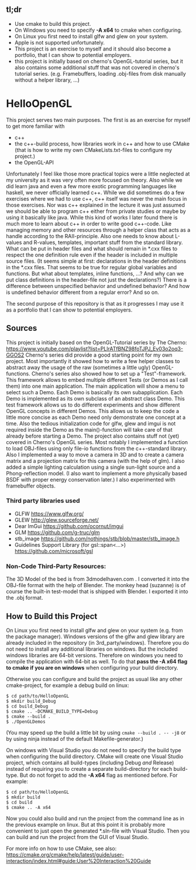 ## tl;dr
- Use cmake to build this project.
- On Windows you need to specify **-A x64** to cmake when configuring.
- On Linux you first need to install glfw and glew on your system.
- Apple is not supported unfortunately.
- This project is an exercise to myself and it should also become a portfolio, that I can show to potential employers.
- this project is initially based on cherno's OpenGL-tutorial series, but it also contains some additional stuff that was not covered in cherno's tutorial series. (e.g. Framebuffers, loading .obj-files from disk manually without a helper library, ...)

# HelloOpenGL

This project serves two main purposes. The first is as an exercise for myself to get more familiar with 
- c++
- the c++-build process, how libraries work in c++ and how to use CMake (that is how to write my own CMakeLists.txt-files to configure my project.)
- the OpenGL-API

Unfortunately I feel like those more practical topics were a little neglected at my university as it was very often more focused on theory. Also while we did learn java and even a few more exotic programming languages like haskell, we never officially learned c++. While we did sometimes do a few exercises where we had to use c++, c++ itself was never the main focus in those exercises. Nor was c++ explained in the lecture it was just assumed we should be able to program c++ either from private studies or maybe by using it basically like java.
While this kind of works I later found there is much more to learn about c++ in order to write good c++-code. Like managing memory and other resources through a helper class that acts as a handle according to the RAII-principle. Also one needs to know about L-values and R-values, templates, important stuff from the standard library. What can be put in header files and what should remain in \*.cxx files to respect the one definition rule even if the header is included in multiple source files. (It seems simple at first: declarations in the header definitions in the \*.cxx files. That seems to be true for regular global variables and functions. But what about templates, inline functions, ...?  And why can we put class definitions in the header-file not just the declarations?) There is a difference between unspecified behavior and undefined behavior? And how is undefined behavior different from a regular error? And so on.

The second purpose of this repository is that as it progresses I may use it as a portfolio that I can show to potential employers.

## Sources
This project is initially based on the OpenGL-Tutorial series by The Cherno:
https://www.youtube.com/playlist?list=PLlrATfBNZ98foTJPJ_Ev03o2oq3-GGOS2
Cherno's series did provide a good starting point for my own project. Most importantly it showed how to write a few helper classes to abstract away the usage of the raw (sometimes a little ugly) OpenGL-functions. 
Cherno's series also showed how to set up a "Test"-framework. This framework allows to embed multiple different Tests (or Demos as I call them) into one main application. The main application will show a menu to select such a Demo. Each Demo is basically its own subapplication. Each Demo is implemented as its own subclass of an abstract class Demo. This test framework allows us to do different experiments and show different OpenGL concepts in different Demos. This allows us to keep the code a little more concise as each Demo need only demonstrate one concept at a time. Also the tedious initialization code for glfw, glew and imgui is not required inside the Demo as the main()-function will take care of that already before starting a Demo.
The project also contains stuff not (yet) covered in Cherno's OpenGL series. Most notably I implemented a function to load OBJ-files using only file-io functions from the c++-standard library. Also I implemented a way to move a camera in 3D and to create a camera matrix and a projection matrix for this camera (with the help of glm). I also added a simple lighting calculation using a single sun-light source and a Phong-reflection model. (I also want to implement a more physically based BSDF with proper energy conservation later.) I also experimented with framebuffer objects.


### Third party libraries used
- GLFW https://www.glfw.org/
- GLEW http://glew.sourceforge.net/
- Dear ImGui https://github.com/ocornut/imgui
- GLM https://github.com/g-truc/glm
- stb_image https://github.com/nothings/stb/blob/master/stb_image.h
- Guidelines Support Library (for gsl::span<...>) https://github.com/microsoft/gsl

### Non-Code Third-Party Resources:
The 3D Model of the bed is from 3dmodelhaven.com . I converted it into the OBJ-file format with the help of Blender.
The monkey head (suzanne) is of course the built-in test-model that is shipped with Blender. I exported it into the .obj format.

## How to Build this Project
On Linux you first need to install glfw and glew on your system (e.g. from the package manager).
Windows versions of the glfw and glew library are already included in the repository
(in 3rd_party/windows). Therefore you do not need to install any additional libraries on windows.
But the included windows libraries are 64-bit versions. Therefore on windows you need
to compile the application with 64-bit as well. 
To do that **pass the -A x64 flag to cmake if you are on windows** when configuring your build directory.

Otherwise you can configure and build the project as usual like any other cmake-project, for example a debug build on linux:
```
$ cd path/to/HelloOpenGL
$ mkdir build_Debug
$ cd build_Debug
$ cmake .. -DCMAKE_BUILD_TYPE=Debug
$ cmake --build .
$ ./OpenGLDemos
```

(You may speed up the build a little bit by using
`cmake --build . -- -j8`
or by using ninja instead of the default Makefile-generator.)


On windows with Visual Studio you do not need to specify the build type when configuring the build directory. CMake will create one Visual Studio project, which contains all build-types (including Debug *and* Release) instead of requiring you to create a separate build-directory for each build-type. But do not forget to add the **-A x64** flag as mentioned before. For example:
```
$ cd path/to/HelloOpenGL
$ mkdir build
$ cd build
$ cmake .. -A x64
```

Now you could also build and run the project from the command line as in the previous example on linux. But at this point it is probably more convenient to just open the generated \*.sln-file with Visual Studio. Then you can build and run the project from the GUI of Visual Studio.

For more info on how to use CMake, see also:
<https://cmake.org/cmake/help/latest/guide/user-interaction/index.html#guide:User%20Interaction%20Guide>
